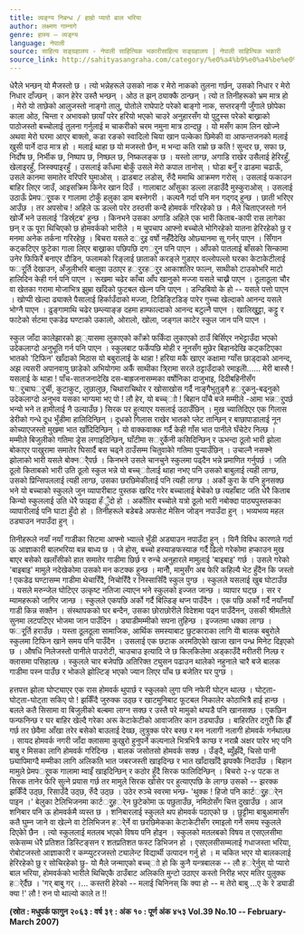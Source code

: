 ```yaml
---
title: व्यङ्ग्य निबन्ध / हाम्रो प्यारो बाल भरिया
author: लक्ष्मण गाम्नागे
genre: हास्य – व्यङ्ग्य
language: नेपाली
source: साहित्य सङ्ग्रहालय - नेपाली साहित्यिक भकारीसाहित्य सङ्ग्रहालय | नेपाली साहित्यिक भकारी
source_link: http://sahityasangraha.com/category/%e0%a4%b9%e0%a4%be%e0%a4%b8%e0%a5%8d%e0%a4%af-%e0%a4%b5%e0%a5%8d%e0%a4%af%e0%a4%99%e0%a5%8d%e0%a4%97%e0%a5%8d%e0%a4%af/
---
```


धेरैले भन्छन् यो मैजस्तो छ । त्यो भन्नेहरूले उसको नाक र मेरो नाकको तुलना गर्छन्, उसको निधार र मेरो निधार दाँज्छन् । कान हेरेर उस्तै भन्छन् । ओठ त झन् ठ्याक्कै ठान्छन् । त्यो त तिनीहरूको भ्रम मात्र हो । मेरो यो ताछेको आलुजस्तो नाङ्गो तालु, पोतोले राघेपाटे परेको बाङ्गो नाक, सप्तरङ्गी जुँगाले छोपेका काला ओठ, चिन्ता र अभावको छायाँ परेर हरियो भएको चाउरे अनुहारसँग यो पुटुस्स परेको बाख्राको पाठोजस्तो बच्चोलाई तुलना गर्नुलाई म चाकरीको चरम नमुना मात्र ठान्दछु । यो मसँग काम लिन खोज्ने अथवा मेरो घरमा आएर बाक्लो, कडा रङको स्वादिलो चिया खान पल्केका छिमेकी वा आफन्तजनको मलाई खुसी पार्ने दाउ मात्र हो । मलाई थाहा छ यो मजस्तो छैन, म भन्दा कति राम्रो छ कति ! सुन्दर छ, सफा छ, निर्दोष छ, निर्भीक छ, निष्पाप छ, निष्छल छ, निष्कलङ्क छ । यस्तो लाग्छ, अगाडि राखेर उसैलाई हेरिरहुँ, खेलाइरहुँ, जिस्क्याइरहुँ । उसलाई काँधमा बोकुँ उसले मेरो कपाल तानोस् । घोडा बनुँ र ढाडमा चढाऊँ, उसले कानमा समातेर वरिपरि घुमाओस् । ढाडबाट लडोस्, रुँदै ममाथि आक्रमण गरोस् । उसलाई फकाउन बाहिर लिएर जाउँ, आइसक्रिम किनेर खान दिउँ । गालाबाट आँसुका डल्ला लडाउँदै मुस्कुराओस् । उसलाई उठाऊँ प्रेमपर्ूवक र गालामा टोकुँ हलुका डाम बस्नेगरी । कल्पनै गर्दा पनि मन गद्गद् हुन्छ । छाती भरिएर आउँछ । तर अपसोच ! अहिले ऊ डल्लो परेर ठस्ठसी कन्दै होमवर्क गरिरहेको छ । मैले चिताएजस्तो गर्न खोजेँ भने उसलाई 'डिर्स्र्टब' हुन्छ । किनभने उसका अगाडि अहिले एक भारी किताब-कापी रास लागेका छन् र ऊ पूरा थिचिएको छ होमवर्कको भारीले । म चुपचाप आफ्नो बच्चोले भोगिरहेको यातना हेरिरहेको छु र मनमा अनेक तर्कना गरिरहेछु । बिचरा यसले दर्ुइ वर्षो नहँँदैदेखि ओछ्यानमा सू गर्नर् पाएन । सिँगान कट्कटिएर फुटेका गाला लिएर बाख्राका पछिपछि दगर्ुन पनि पाएन । आँपको पातलाई बाँसको सिन्कामा उनेर फिफिर्रे बनाएर दौडिन, फलामको रिङ्लाई छाताको करङ्ले गुडाएर वल्लोपल्लो घरका केटाकेटीलाई फर्ूर्ति देखाउन, अँजुलीभरि बालुवा उठाएर हर्ुरहर्ुर आकाशतिर फाल्न, साथीको टाउकोभरि माटो हालिदिन केही गर्न पनि पाएन । रूखमा चढेर काँचा आँप खानुको मज्जा यसले चाख्नै पाएन । ठूलाठूला चौर वा खेतका गरामा मोजाभित्र झुम्रा खाँदेको फुटबल खेल्न पनि पाएन । डन्डिबियो के हो -- यसले पत्तो पाएन । खोप्पी खेल्दा ढ्याक्ले पैसालाई हिर्काउँदाको मज्जा, टिडिङ्टिडिङ् पारेर गुच्चा खेल्दाको आनन्द यसले भोग्नै पाएन । ढुङ्गामाथि चढेर छम्ल्याङ्ङ दहमा हाम्फाल्दाको आनन्द बटुल्नै पाएन । खालिखुुट्टा, कट्टु र फाटेको र्सटमा एकडेढ घण्टाको उकालो, ओरालो, खोला, जङ्गल काटेर स्कुल जान पनि पाएन ।

स्कुल जाँदा कालेझारको झ््यासमा लुकाएको काँक्रो फर्किंदा लुकाएको ठाउँ बिर्सिएर नभेट्टाउँदा भएको उदेकलाग्दो अनुभूति गर्न पनि पाएन । स्कुलबाट फर्केपछि मोही र नूनसँग मुछेर बिहानदेखि कट्कटिएका भातको 'टिफिन' खाँदाको मिठास यो बबुरालाई के थाहा ! हरिया मकै खाएर कक्षामा ग्याँस छाड्दाको आनन्द, अझ त्यसरी अपानवायु छाडेको अभियोगमा अर्कै साथीका त्रि्रामा सरले ठट्टाउँदाको रमाइलोे...... मेरी बास्सै ! यसलाई के थाहा ! पाँच-सातजनादेखि दस-बाह्रजनासम्मका वर्षोनिका दाजुभाइ, दिदीबहिनीसँग घर्ुचाघर्ुर्ची, कुटाकुट, लुछालुछ, चिथाराचिथोर र खोसाखोस गर्दै नाङ्गैभुतुङ्गै हर्ुकनु-बढ्नुको उदेकलाग्दो अनुभव यसका भाग्यमा भए पो ! लौ हेर, यो बच्च्ाो ! बिहान पाँचै बजे मम्मीले -आमा भन्नर्ुपर्छ भन्यो भने त हामीलाई नै उल्याउँछ ) सिरक पर हुत्याएर यसलाई उठाउँछिन् । मुख च्यातिदिएर एक गिलास डेरीको गन्धे दूध भुँडीमा हालिदिन्छिन् । दूधको गिलास राखेर भातको प्लेट तान्छिन् र बाछापाडालाई नून कोच्याएजस्तो मुखमा भात खाँदिदिन्छिन् । यो वाक्कवाक्क गर्दै केही गाँस भात पानीले घँचेटेर निल्छ । मम्मीले बिजुलीको गतिमा ड्रेस लगाइदिन्छिन्, घाँटीमा सर्ुर्केनी कसिदिन्छिन् र ऊभन्दा ठूलो भारी झोला बोकाएर पाखुरामा समातेर घिसार्दै बस चढ्ने ठाउँसम्म चितुवाकोे गतिमा पुर्‍याउँछिन् । उचाल्नै नसक्ने झोलाको भारी यसले बोक्नर्ैपर्छ । किनभने उसले चानचुने स्कुलमा पढ्दैन भन्ने प्रमाणित गर्नुपर्छ । जति ठूलो किताबको भारी उति ठूलो स्कुल भन्ने यो बच्च्ाोलाई थाहा नभए पनि उसको बाबुलाई त्यही लाग्छ, उसको प्रिन्सिपललाई त्यही लाग्छ, उसका छरछिमेकीलाई पनि त्यही लाग्छ । अर्को कुरा के पनि हुनसक्छ भने यो बच्चाको स्कुलले जुन व्यापारीबाट पुस्तक खरिद गरेर बच्चालाई बेचेको छ त्यहाँबाट जति धेरै किताब किन्यो स्कुललाई उति धेरै फाइदा हँुँदो हो । अर्कोतिर बच्चोले यत्रो ठूलो भारी नबोक्दा पाठ्यपुस्तकका व्यापारीलाई पनि घाटा हुँदो हो । तिनीहरूले बडेबडे अफसेट मेसिन जोड्न नपाउँदा हुन् । भव्यभव्य महल ठड्याउन नपाउँदा हुन् ।

तिनीहरूले नयाँ नयाँ गाडीका सिटमा आफ्नो भ्यात्ले भुँडी अड्याउन नपाउँदा हुन् । यिनै विविध कारणले गर्दा ऊ आज्ञाकारी बालभरिया बन्न बाध्य छ । जे होस्, बच्चो हस्याङफस्याङ गर्दै ढिलो गरेकोमा हप्काउन मुख बाएर बसेको खलाँसीको हात समातेर गाडीमा छिर्छ र रुन्चे अनुहारले मामुलाई 'बाइबाइ' गर्छ । उसले गरेको 'बाइबाइ' मामुले नदेखेकोमा उसको मन कटक्क हुन्छ । मानौँ, मामुसँग अब फेरि कहिल्यै भेट हुँदैन कि जस्तो ! एकडेढ घण्टासम्म गाडीमा थेचारिँदै, निचोरिँदै र निस्सासिँदै स्कुल पुग्छ । स्कुलले यसलाई खुब घोटाउँछ । यसले मरुन्जेल घोटिएर उत्कृष्ट नतिजा ल्याएन भने स्कुलको इज्जत जान्छ । व्यापार घट्छ । सर र म्यामहरूको जागिर जान्छ । स्कुलले एकपछि अर्को गर्दै बिल्डिङ् थप्न पाउँदैन । एक पछि अर्को गर्दै नयाँनयाँ गाडी किन्न सक्तैन । संस्थापकको घर बन्दैन, उसका छोराछोरीले विदेशमा पढ्न पाउँदैनन्, उसकी श्रीमतीले सुनमा लटपटिएर भोजमा जान पाउँदिन । ड्याडीमम्मीको सपना तुहिन्छ । इज्जतमा धक्का लाग्छ । फर्ूर्ति हराउँछ । यस्ता ठूलठूला सामाजिक, आर्थिक समस्याबाट छुटकाराका लागि योे बालक बबुरोलेे स्कुलमा टिफिन खाने समय पनि पाउँदैन । उसलाई एक छटाक अरमठिएकोे खाजा खान पन्ध्र मिनेट दिइएको छ । औषधि निलेजस्तो पानीले पाउरोटी, चाउचाउ इत्यादि जे छ किलकिलेमा अड्काउँदै मरीतरी निल्छ र क्लासमा पसिहाल्छ । स्कुलले चार बजेपछि अतिरिक्त ट्युसन पढाउन थालेको नहुनाले चारै बजे बालक गाडीमा पस्न पाउँछ र भोकले झोल्टिङ् भएको ज्यान लिएर पाँच छ बजेतिर घर पुग्छ ।

हत्तपत्त झोला घोप्ट्याएर एक रास होमवर्क थुपार्छ र स्कुलको लुगा पनि नफेरी घोट्न थाल्छ । घोट्ता-घोट्ता-घोट्ता सकिए पो ! झर्किँदै जुरुक्क उठ्छ र खाटमुनिबाट फूटबल निकालेर कोठाभित्रै हाई हान्छ । बलले कतै सिसामा वा बिजुलीको बल्बमा लाग्न सक्छ र उस्तै परे मामुको थप्पडै पनि खानसक्छ । एकछिन फन्फनिन्छ र घर बाहिर खेल्दै गरेका अरू केटाकेटीको आवाजतिर कान ठड्याउँछ । बाहिरतिर दगुरौँ कि झैँ गर्छ तर छेवैमा आँखा तरेर बसेको बाउलाई देख्छ, लुत्रुक्क परेर बस्छ र मन नलागी नलागी होमवर्क गर्नथाल्छ । सायद होमवर्क नगरी जाँदा क्लासमा कुखुरो हुनुपर्ने कल्पनाले भित्रभित्रै काप्छ र नराम्रै अक्षर पारेर भए पनि बाबु र मिसका लागि होमवर्क गरिदिन्छ । बालक जसोतसो होमवर्क सक्छ । उँङ्दै, ब्युँझँदै, चिसो पानी छ्यापिमाग्दै मम्मीका लागि अलिकति भात जबरजस्ती खाइदिन्छ र भात खाँदाखाँदै झपक्कै निदाउँछ । बिहान मामुले प्रेमपर्ूवक गालामा म्वाइँ खाइदिन्छिन् र कठोर हुँदै सिरक फालिदिन्छिन् । बिचरो २-४ पटक त सिरक तानेर फेरि सुत्ने प्रयास गर्छ तर मामुले सिरक खोसेर पर हुत्याएपछि के लाग्छ उसको -- झरक्क झर्किँदै उठ्छ, रिसाउँदै उठ्छ, रुँदै उठ्छ । उठेर रुञ्चे स्वरमा भन्छ- 'थुक्क ! हिजो पनि कार्टर्ुुहर्ेन पाइन ।' बेलुका टेेलिभिजनमा कार्टर्ुुहर्ेन छुटेकोमा ऊ पछुताउँछ, नमिठोसँग चित्त दुखाउँछ । आज शनिबार पनि ऊ होमवर्कमै व्यस्त छ । शनिबारलाई स्कुलले थप होमवर्क पठाएको छ । छुट्टीमा बाबुआमासँग कतै घुम्न जाने वा खेल्ने वा टेलिभिजन हर्ेर्ने वा छरछिमेकका केटाकेटीसँग रमाइलो गर्ने समय स्कुलले दिएकोे छैन । त्यो स्कुललाई मतलब भएको विषय पनि होइन । स्कुलको मतलबको विषय त एसएलसीमा सकेसम्म धेरै प्रतिशत डिस्टिङ्सन र शतप्रतिशत फस्ट डिभिजन हो । एसएलसीसम्मलाई गधाजस्ता भरिया, रोबोटजस्तो आज्ञाकारी र कम्प्युटरजस्तो ट्यालेन्ट विद्यार्थी उत्पादन गर्नु हो । म चकित भएर यो बालकलाई हेरिरहेको छु र सोचिरहेको छु- यो मैले जन्माएको बच्च्ाो हो कि कुनै यन्त्रबालक -- लौ हर्ेर्नुस् यो प्यारो बाल भरिया, होमवर्कको भारीले थिचिएकै ठाउँबाट अलिकति मुन्टो उठाएर कस्तो निरीह भएर मतिर पुलुक्क हर्ेर्दैछ । 'गर् बाबु गर् ।... कस्तरी हेरेको -- मलाई चिनिनस् कि क्या हो -- म तेरो बाबु ...ए के रे ड्याडी क्या !' लौ ! रुन पो थाल्यो काले त !!

**(स्रोत : मधुपर्क फागुन २०६३ : वर्ष ३९ : अंक १० : पूर्ण अंक ४५३ Vol.39 No.10 -- February- March 2007)**
